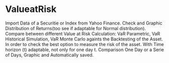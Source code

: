 # ValueatRisk
Import Data of a Securitie or Index from Yahoo Finance.
Check and Graphic Distribution of Returns(too see if adaptable for Normal distribution).
Compare between different Value at Risk Calculation: VaR Parametric, VaR Historical Simulation, VaR Monte Carlo againts the Backtesting of the Asset. 
In order to check the best option to measure the risk of the asset. 
With Time horizon (t) adaptable, not only for one day t. 
Comparison One Day or a Serie of Days, Graphic and Automatically saved. 
